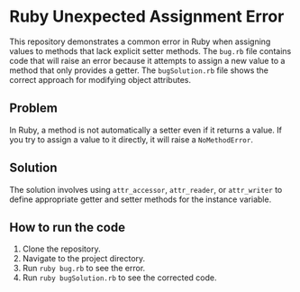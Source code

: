 # Ruby Unexpected Assignment Error

This repository demonstrates a common error in Ruby when assigning values to methods that lack explicit setter methods.  The `bug.rb` file contains code that will raise an error because it attempts to assign a new value to a method that only provides a getter. The `bugSolution.rb` file shows the correct approach for modifying object attributes.

## Problem
In Ruby, a method is not automatically a setter even if it returns a value. If you try to assign a value to it directly, it will raise a `NoMethodError`. 

## Solution
The solution involves using `attr_accessor`, `attr_reader`, or `attr_writer` to define appropriate getter and setter methods for the instance variable.

## How to run the code
1. Clone the repository.
2. Navigate to the project directory.
3. Run `ruby bug.rb` to see the error. 
4. Run `ruby bugSolution.rb` to see the corrected code.
